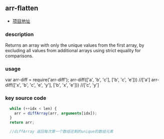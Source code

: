 ## arr-flatten
- [项目地址](https://github.com/jonschlinkert/arr-diff)

### description
Returns an array with only the unique values from the first array, by excluding all values from additional arrays using strict equality for comparisons.

### usage
var arr-diff = require('arr-diff');
arr-diff(['a', 'b', 'c'], ['b', 'c', 'e']))  //['a']
arr-diff(['x', 'b', 'c', 'e', 'y'], ['b', 'x', 'e'])) //['c', 'y']

### key source code
```js
  while (++idx < len) {
    arr = diffArray(arr, arguments[idx]);
  }
  return arr;

  //diffArray 返回每次第一个数组还剩的unique的数组元素
```
